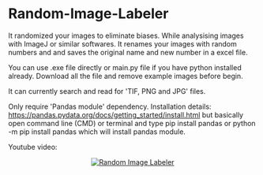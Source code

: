 # Random-Image-Labeler
It randomized your images to eliminate biases. While analysising images with ImageJ or similar softwares. It renames your images with random numbers and and saves the original name and new number in a excel file. 

You can use .exe file directly or main.py file if you have python installed already. Download all the file and remove example images before begin.

It can currently search and read for 'TIF, PNG and JPG' files.

Only require 'Pandas module' dependency. Installation details: https://pandas.pydata.org/docs/getting_started/install.html but basically open command line (CMD) or terminal and type pip install pandas or python -m pip install pandas which will install pandas module.

Youtube video:

<div align="center">
  <a href="https://www.youtube.com/watch?v=m9XpWw34FWo"><img src="https://i.ytimg.com/vi/m9XpWw34FWo/0.jpg?sqp=-oaymwEcCPYBEIoBSFXyq4qpAw4IARUAAIhCGAFwAcABBg==&rs=AOn4CLBvNlZ0oWpysFAI3CSy0uerp8lXlw" alt="Random Image Labeler"></a>
</div>
